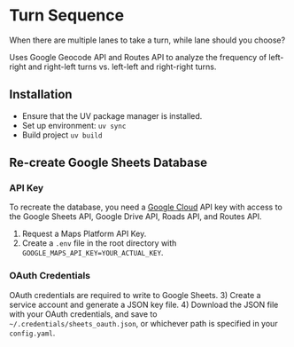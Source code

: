 # Turn Sequence
When there are multiple lanes to take a turn, while lane should you choose?

Uses Google Geocode API and Routes API to analyze the frequency of left-right and right-left turns vs. left-left and right-right turns.

## Installation

- Ensure that the UV package manager is installed.
- Set up environment: `uv sync`
- Build project `uv build`

## Re-create Google Sheets Database

### API Key
To recreate the database, you need a [Google Cloud](https://console.cloud.google.com/) API key with access to the Google Sheets API, Google Drive API, Roads API, and Routes API.
1) Request a Maps Platform API Key.
2) Create a `.env` file in the root directory with `GOOGLE_MAPS_API_KEY=YOUR_ACTUAL_KEY`.

### OAuth Credentials
OAuth credentials are required to write to Google Sheets.
3) Create a service account and generate a JSON key file.
4) Download the JSON file with your OAuth credentials, and save to `~/.credentials/sheets_oauth.json`, or whichever path is specified in your `config.yaml`.
